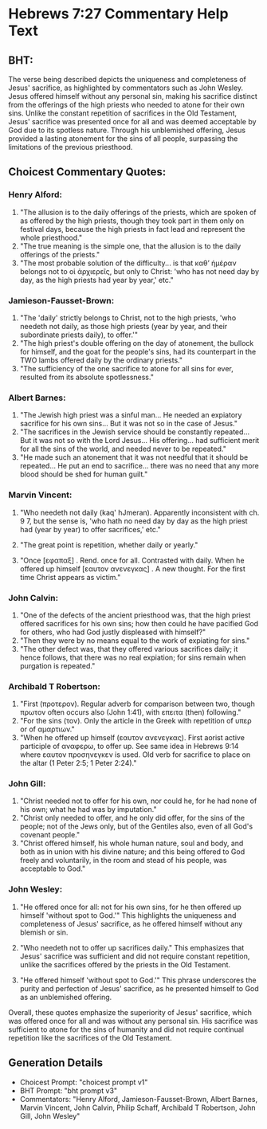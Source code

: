 # Hebrews 7:27 Commentary Help Text

## BHT:
The verse being described depicts the uniqueness and completeness of Jesus' sacrifice, as highlighted by commentators such as John Wesley. Jesus offered himself without any personal sin, making his sacrifice distinct from the offerings of the high priests who needed to atone for their own sins. Unlike the constant repetition of sacrifices in the Old Testament, Jesus' sacrifice was presented once for all and was deemed acceptable by God due to its spotless nature. Through his unblemished offering, Jesus provided a lasting atonement for the sins of all people, surpassing the limitations of the previous priesthood.

## Choicest Commentary Quotes:
### Henry Alford:
1. "The allusion is to the daily offerings of the priests, which are spoken of as offered by the high priests, though they took part in them only on festival days, because the high priests in fact lead and represent the whole priesthood."
2. "The true meaning is the simple one, that the allusion is to the daily offerings of the priests."
3. "The most probable solution of the difficulty... is that καθʼ ἡμέραν belongs not to οἱ ἀρχιερεῖς, but only to Christ: 'who has not need day by day, as the high priests had year by year,' etc."

### Jamieson-Fausset-Brown:
1. "The 'daily' strictly belongs to Christ, not to the high priests, 'who needeth not daily, as those high priests (year by year, and their subordinate priests daily), to offer.'"
2. "The high priest's double offering on the day of atonement, the bullock for himself, and the goat for the people's sins, had its counterpart in the TWO lambs offered daily by the ordinary priests."
3. "The sufficiency of the one sacrifice to atone for all sins for ever, resulted from its absolute spotlessness."

### Albert Barnes:
1. "The Jewish high priest was a sinful man... He needed an expiatory sacrifice for his own sins... But it was not so in the case of Jesus."
2. "The sacrifices in the Jewish service should be constantly repeated... But it was not so with the Lord Jesus... His offering... had sufficient merit for all the sins of the world, and needed never to be repeated."
3. "He made such an atonement that it was not needful that it should be repeated... He put an end to sacrifice... there was no need that any more blood should be shed for human guilt."

### Marvin Vincent:
1. "Who needeth not daily (kaq' hJmeran). Apparently inconsistent with ch. 9 7, but the sense is, 'who hath no need day by day as the high priest had (year by year) to offer sacrifices,' etc." 

2. "The great point is repetition, whether daily or yearly."

3. "Once [εφαπαξ] . Rend. once for all. Contrasted with daily. When he offered up himself [εαυτον ανενεγκας] . A new thought. For the first time Christ appears as victim."

### John Calvin:
1. "One of the defects of the ancient priesthood was, that the high priest offered sacrifices for his own sins; how then could he have pacified God for others, who had God justly displeased with himself?"
2. "Then they were by no means equal to the work of expiating for sins."
3. "The other defect was, that they offered various sacrifices daily; it hence follows, that there was no real expiation; for sins remain when purgation is repeated."

### Archibald T Robertson:
1. "First (προτερον). Regular adverb for comparison between two, though πρωτον often occurs also (John 1:41), with επειτα (then) following."
2. "For the sins (τον). Only the article in the Greek with repetition of υπερ or of αμαρτιων."
3. "When he offered up himself (εαυτον ανενεγκας). First aorist active participle of αναφερω, to offer up. See same idea in Hebrews 9:14 where εαυτον προσηνεγκεν is used. Old verb for sacrifice to place on the altar (1 Peter 2:5; 1 Peter 2:24)."

### John Gill:
1. "Christ needed not to offer for his own, nor could he, for he had none of his own; what he had was by imputation."
2. "Christ only needed to offer, and he only did offer, for the sins of the people; not of the Jews only, but of the Gentiles also, even of all God's covenant people."
3. "Christ offered himself, his whole human nature, soul and body, and both as in union with his divine nature; and this being offered to God freely and voluntarily, in the room and stead of his people, was acceptable to God."

### John Wesley:
1. "He offered once for all: not for his own sins, for he then offered up himself 'without spot to God.'" This highlights the uniqueness and completeness of Jesus' sacrifice, as he offered himself without any blemish or sin.

2. "Who needeth not to offer up sacrifices daily." This emphasizes that Jesus' sacrifice was sufficient and did not require constant repetition, unlike the sacrifices offered by the priests in the Old Testament.

3. "He offered himself 'without spot to God.'" This phrase underscores the purity and perfection of Jesus' sacrifice, as he presented himself to God as an unblemished offering.

Overall, these quotes emphasize the superiority of Jesus' sacrifice, which was offered once for all and was without any personal sin. His sacrifice was sufficient to atone for the sins of humanity and did not require continual repetition like the sacrifices of the Old Testament.


## Generation Details
- Choicest Prompt: "choicest prompt v1"
- BHT Prompt: "bht prompt v3"
- Commentators: "Henry Alford, Jamieson-Fausset-Brown, Albert Barnes, Marvin Vincent, John Calvin, Philip Schaff, Archibald T Robertson, John Gill, John Wesley"
